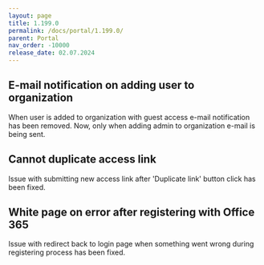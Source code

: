 ```yaml
---
layout: page
title: 1.199.0
permalink: /docs/portal/1.199.0/
parent: Portal
nav_order: -10000
release_date: 02.07.2024
---
```


## E-mail notification on adding user to organization
When user is added to organization with guest access e-mail notification has been removed. Now, only when adding admin to organization e-mail is being sent.

## Cannot duplicate access link
Issue with submitting new access link after 'Duplicate link' button click has been fixed.

## White page on error after registering with Office 365
Issue with redirect back to login page when something went wrong during registering process has been fixed.

